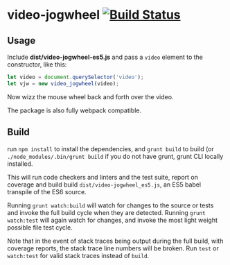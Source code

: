 # video-jogwheel [![Build Status](https://travis-ci.org/mwri/video-jogwheel.svg?branch=master)](https://travis-ci.org/mwri/video-jogwheel)

## Usage

Include **dist/video-jogwheel-es5.js** and pass a `video` element to
the constructor, like this:

```javascript
let video = document.querySelector('video');
let vjw = new video_jogwheel(video);
```

Now wizz the mouse wheel back and forth over the video.

The package is also fully webpack compatible.

## Build

run `npm install` to install the dependencies, and `grunt build` to
build (or `./node_modules/.bin/grunt build` if you do not have
grunt, grunt CLI locally installed.

This will run code checkers and linters and the test suite, report on
coverage and build build `dist/video-jogwheel_es5.js`, an ES5 babel
transpile of the ES6 source.

Running `grunt watch:build` will watch for changes to the source or
tests and invoke the full build cycle when they are detected. Running
`grunt watch:test` will again watch for changes, and invoke the most
light weight possible file test cycle.

Note that in the event of stack traces being output during the full
build, with coverage reports, the stack trace line numbers will be
broken. Run `test` or `watch:test` for valid stack traces instead
of `build`.
